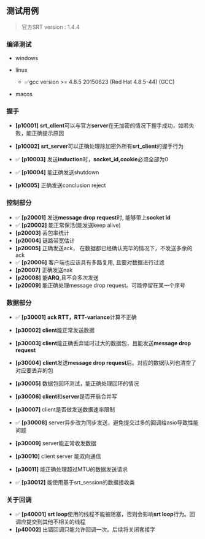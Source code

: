 ## 测试用例 
> 官方SRT version : 1.4.4
### 编译测试

* windows
* linux  
  * &#x2705;gcc version >= 4.8.5 20150623 (Red Hat 4.8.5-44) (GCC) 

* macos

### 握手

* **[p10001]** **srt_client**可以与官方**server**在无加密的情况下握手成功，如若失败，能正确提示原因

* **[p10002]** **srt_server**可以正确处理除加密外所有**srt_client**的握手行为

* &#x2705; **[p10003]** 发送**induction**时，**socket_id,cookie**必须全部为0
* &#x2705; **[p10004]** 能正确发送shutdown
* **[p10005]** 正确发送conclusion reject 

### 控制部分
* &#x2705; **[p20001]** 发送**message drop request**时, 能够带上**socket id** 
* &#x2705; **[p20002]** 能正常保活(能发送keep alive)
* **[p20003]** 丢包率统计
* **[p20004]** 链路带宽估计
* **[p20005]** 正确发送ack， 在数据都已经确认完毕的情况下，不发送多余的ack
* &#x2705; **[p20006]** 客户端也应该具有多路复用, 且要对数据进行过滤
* **[p20007]** 正确发送nak
* **[p20008]** 能**ARQ**,且不会多次发送
* **[p20009]** 能正确处理message drop request。可能停留在某一个序号

### 数据部分
* &#x2705; **[p30001]** **ack RTT，RTT-variance**计算不正确

* **[p30002]** **client**能正常发送数据

* **[p30003]** **client**能正确丢弃延时过大的数据包，且能发送**message drop request**
* **[p30004]** **client**发送**message drop request**后。对应的数据队列也清空了对应要丢弃的包
* **[p30005]** 数据包回环测试，能正确处理回环的情况
* **[p30006]** **client**和**server**是否开启合并写
* **[p30007]** client是否做发送数据速率限制
* &#x2705; **[p30008]** server异步改为同步发送，避免提交过多的回调给asio导致性能问题
* **[p30009]** server能正常收发数据
* **[p30010]** client server 能双向通信
* **[p30011]** 能正确处理超过MTU的数据发送请求
* &#x2705; **[p30012]** 能使用基于srt_session的数据接收类

### 关于回调
* &#x2705; **[p40001]** **srt loop**使用的线程不能被阻塞，否则会影响**srt loop**行为。回调应提交到其他不相关的线程
* **[p40002]** 出错回调只能允许回调一次。后续将关闭套接字